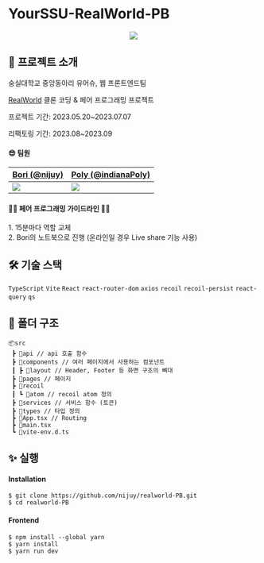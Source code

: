 <h1>YourSSU-RealWorld-PB</h1>

<div align="center">
 <img src="https://github.com/nijuy/realworld-PB/assets/87255462/eb7f1128-ad9a-480d-bbf3-b4733b472720" >
</div>

<h2> 👀 프로젝트 소개 </h2>

숭실대학교 중앙동아리 유어슈, 웹 프론트엔드팀

[RealWorld](https://github.com/gothinkster/realworld) 클론 코딩 & 페어 프로그래밍 프로젝트

프로젝트 기간: 2023.05.20~2023.07.07

리팩토링 기간: 2023.08~2023.09

<h4> 😎 팀원 </h4>

| [Bori (@nijuy)](https://github.com/nijuy)                  | [Poly (@indianaPoly)](https://github.com/indianaPoly)      |
| ---------------------------------------------------------- | ---------------------------------------------------------- |
|<img src="https://avatars.githubusercontent.com/u/87255462?v=4"/> | <img src="https://avatars.githubusercontent.com/u/95522176?v=4"/> |

<h4> 👩‍💻 페어 프로그래밍 가이드라인 👨‍💻 </h4>
1. 15분마다 역할 교체 <br/>
2. Bori의 노트북으로 진행 (온라인일 경우 Live share 기능 사용)

<h2> 🛠 기술 스택 </h2>

`TypeScript` `Vite` `React` `react-router-dom` `axios` `recoil` `recoil-persist` `react-query` `qs`

<h2> 📁 폴더 구조 </h2>

```
📦src
 ┣ 📂api // api 호출 함수
 ┣ 📂components // 여러 페이지에서 사용하는 컴포넌트
 ┃ ┣ 📂layout // Header, Footer 등 화면 구조의 뼈대
 ┣ 📂pages // 페이지
 ┣ 📂recoil
 ┃ ┗ 📂atom // recoil atom 정의
 ┣ 📂services // 서비스 함수 (토큰)
 ┣ 📂types // 타입 정의
 ┣ 📜App.tsx // Routing
 ┣ 📜main.tsx
 ┗ 📜vite-env.d.ts
```
<h2> ✨ 실행 </h2>
<h4> Installation </h4>

```
$ git clone https://github.com/nijuy/realworld-PB.git
$ cd realworld-PB
```
<h4> Frontend </h4>

```
$ npm install --global yarn
$ yarn install
$ yarn run dev
```
